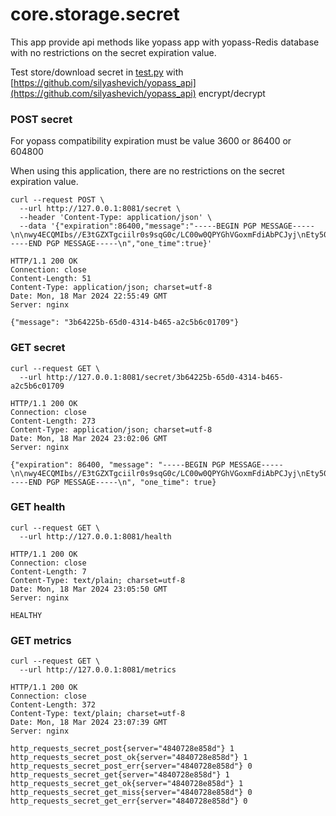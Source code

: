 
# core.storage.secret

This app provide api methods like yopass app with yopass-Redis database with no restrictions on the secret expiration value.

Test store/download secret in [test.py](/test.py) with [https://github.com/silyashevich/yopass_api](https://github.com/silyashevich/yopass_api) encrypt/decrypt


### POST secret

For yopass compatibility expiration must be value 3600 or 86400 or 604800

When using this application, there are no restrictions on the secret expiration value.

```shell
curl --request POST \
  --url http://127.0.0.1:8081/secret \
  --header 'Content-Type: application/json' \
  --data '{"expiration":86400,"message":"-----BEGIN PGP MESSAGE-----\n\nwy4ECQMIbs//E3tGZXTgciilr0s9sqG0c/LC00w0QPYGhVGoxmFdiAbPCJyj\nEty50j0BmOgeagNBrI+oLxO19E9qMRbMYGSMzLQqjIo1Tqg9J28TRlwRKSrx\nckH9KmFPdhaZvOExTrj2esTx69VG\n=Xdut\n-----END PGP MESSAGE-----\n","one_time":true}'
```

```
HTTP/1.1 200 OK
Connection: close
Content-Length: 51
Content-Type: application/json; charset=utf-8
Date: Mon, 18 Mar 2024 22:55:49 GMT
Server: nginx

{"message": "3b64225b-65d0-4314-b465-a2c5b6c01709"}
```

### GET secret

```shell
curl --request GET \
  --url http://127.0.0.1:8081/secret/3b64225b-65d0-4314-b465-a2c5b6c01709
```

```
HTTP/1.1 200 OK
Connection: close
Content-Length: 273
Content-Type: application/json; charset=utf-8
Date: Mon, 18 Mar 2024 23:02:06 GMT
Server: nginx

{"expiration": 86400, "message": "-----BEGIN PGP MESSAGE-----\n\nwy4ECQMIbs//E3tGZXTgciilr0s9sqG0c/LC00w0QPYGhVGoxmFdiAbPCJyj\nEty50j0BmOgeagNBrI+oLxO19E9qMRbMYGSMzLQqjIo1Tqg9J28TRlwRKSrx\nckH9KmFPdhaZvOExTrj2esTx69VG\n=Xdut\n-----END PGP MESSAGE-----\n", "one_time": true}
```

### GET health

```shell
curl --request GET \
  --url http://127.0.0.1:8081/health
```

```
HTTP/1.1 200 OK
Connection: close
Content-Length: 7
Content-Type: text/plain; charset=utf-8
Date: Mon, 18 Mar 2024 23:05:50 GMT
Server: nginx

HEALTHY
```

### GET metrics

```shell
curl --request GET \
  --url http://127.0.0.1:8081/metrics
```

```
HTTP/1.1 200 OK
Connection: close
Content-Length: 372
Content-Type: text/plain; charset=utf-8
Date: Mon, 18 Mar 2024 23:07:39 GMT
Server: nginx

http_requests_secret_post{server="4840728e858d"} 1
http_requests_secret_post_ok{server="4840728e858d"} 1
http_requests_secret_post_err{server="4840728e858d"} 0
http_requests_secret_get{server="4840728e858d"} 1
http_requests_secret_get_ok{server="4840728e858d"} 1
http_requests_secret_get_miss{server="4840728e858d"} 0
http_requests_secret_get_err{server="4840728e858d"} 0
```
